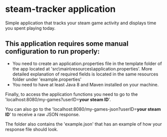 # steam-tracker application

Simple application that tracks your steam game activity and displays time you spent playing today.

## This application requires some manual configuration to run properly:
- You need to create an application.properties file in the template folder of the app located at 'src\main\resources\application.properties'. More detailed explanation of required fields is located in the same resources folder under 'example.properties'
- You need to have at least Java 8 and Maven installed on your machine.

Finally, to access the application functions you need to go to the 'localhost:8080/my-games?userID=**your steam ID**'.

You can also go to the 'localhost:8080/my-games-json?userID=**your steam ID**' to receive a raw JSON response.

The folder also contains the 'example.json' that has an example of how your response file should look.
